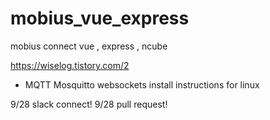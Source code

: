 # mobius_vue_express

mobius connect vue , express , ncube

https://wiselog.tistory.com/2
- MQTT Mosquitto websockets install instructions for linux 

9/28 slack connect!
9/28 pull request!
